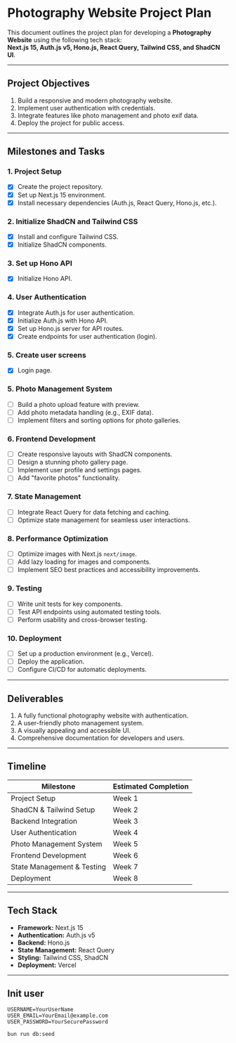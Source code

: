 # Photography Website Project Plan

This document outlines the project plan for developing a **Photography Website** using the following tech stack:  
**Next.js 15, Auth.js v5, Hono.js, React Query, Tailwind CSS, and ShadCN UI**.

---

## Project Objectives

1. Build a responsive and modern photography website.
2. Implement user authentication with credentials.
3. Integrate features like photo management and photo exif data.
4. Deploy the project for public access.

---

## Milestones and Tasks

### **1. Project Setup**

- [x] Create the project repository.
- [x] Set up Next.js 15 environment.
- [x] Install necessary dependencies (Auth.js, React Query, Hono.js, etc.).

### **2. Initialize ShadCN and Tailwind CSS**

- [x] Install and configure Tailwind CSS.
- [x] Initialize ShadCN components.

### **3. Set up Hono API**

- [x] Initialize Hono API.

### **4. User Authentication**

- [x] Integrate Auth.js for user authentication.
- [x] Initialize Auth.js with Hono API.
- [x] Set up Hono.js server for API routes.
- [x] Create endpoints for user authentication (login).

### **5. Create user screens**

- [x] Login page.

### **5. Photo Management System**

- [ ] Build a photo upload feature with preview.
- [ ] Add photo metadata handling (e.g., EXIF data).
- [ ] Implement filters and sorting options for photo galleries.

### **6. Frontend Development**

- [ ] Create responsive layouts with ShadCN components.
- [ ] Design a stunning photo gallery page.
- [ ] Implement user profile and settings pages.
- [ ] Add "favorite photos" functionality.

### **7. State Management**

- [ ] Integrate React Query for data fetching and caching.
- [ ] Optimize state management for seamless user interactions.

### **8. Performance Optimization**

- [ ] Optimize images with Next.js `next/image`.
- [ ] Add lazy loading for images and components.
- [ ] Implement SEO best practices and accessibility improvements.

### **9. Testing**

- [ ] Write unit tests for key components.
- [ ] Test API endpoints using automated testing tools.
- [ ] Perform usability and cross-browser testing.

### **10. Deployment**

- [ ] Set up a production environment (e.g., Vercel).
- [ ] Deploy the application.
- [ ] Configure CI/CD for automatic deployments.

---

## Deliverables

1. A fully functional photography website with authentication.
2. A user-friendly photo management system.
3. A visually appealing and accessible UI.
4. Comprehensive documentation for developers and users.

---

## Timeline

| Milestone                  | Estimated Completion |
| -------------------------- | -------------------- |
| Project Setup              | Week 1               |
| ShadCN & Tailwind Setup    | Week 2               |
| Backend Integration        | Week 3               |
| User Authentication        | Week 4               |
| Photo Management System    | Week 5               |
| Frontend Development       | Week 6               |
| State Management & Testing | Week 7               |
| Deployment                 | Week 8               |

---

## Tech Stack

- **Framework:** Next.js 15
- **Authentication:** Auth.js v5
- **Backend:** Hono.js
- **State Management:** React Query
- **Styling:** Tailwind CSS, ShadCN
- **Deployment:** Vercel

---

## Init user

```.env
USERNAME=YourUserName
USER_EMAIL=YourEmail@example.com
USER_PASSWORD=YourSecurePassword
```

`bun run db:seed`
